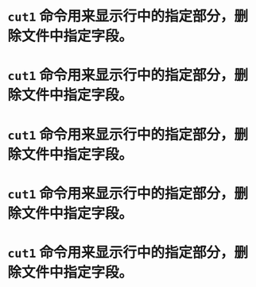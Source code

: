 # `cut1` 命令用来显示行中的指定部分，删除文件中指定字段。
# `cut1` 命令用来显示行中的指定部分，删除文件中指定字段。
# `cut1` 命令用来显示行中的指定部分，删除文件中指定字段。
# `cut1` 命令用来显示行中的指定部分，删除文件中指定字段。
# `cut1` 命令用来显示行中的指定部分，删除文件中指定字段。
